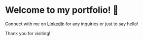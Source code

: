 # Welcome to my portfolio! 👋

Connect with me on [LinkedIn](https://www.linkedin.com/in/karlina-maya/) for any inquiries or just to say hello!

Thank you for visiting!
